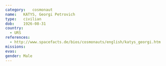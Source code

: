 ```yaml
---
category:	cosmonaut
name:	KATYS, Georgi Petrovich 
type:	civilian
dob:	1926-08-31
country:
  - URS
references:
  - http://www.spacefacts.de/bios/cosmonauts/english/katys_georgi.htm
missions:
evas:
gender:	Male
---
```

